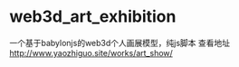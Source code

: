 # web3d_art_exhibition
一个基于babylonjs的web3d个人画展模型，纯js脚本
查看地址 <http://www.yaozhiguo.site/works/art_show/>
